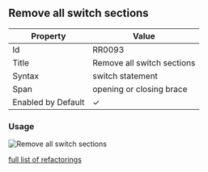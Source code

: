 ## Remove all switch sections

| Property | Value |
| -------- | ----- |
| Id | RR0093 |
| Title | Remove all switch sections |
| Syntax | switch statement |
| Span | opening or closing brace |
| Enabled by Default | &#x2713; |

### Usage

![Remove all switch sections](../../images/refactorings/RemoveAllSwitchSections.png)

[full list of refactorings](Refactorings.md)